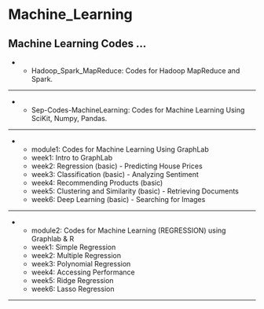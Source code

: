 # Machine_Learning
Machine Learning Codes ...
---------------------------------------------------------------------------------------------------------
* - Hadoop_Spark_MapReduce: Codes for Hadoop MapReduce and Spark.
---------------------------------------------------------------------------------------------------------
* - Sep-Codes-MachineLearning: Codes for Machine Learning Using SciKit, Numpy, Pandas.
---------------------------------------------------------------------------------------------------------
* - module1: Codes for Machine Learning Using GraphLab
   - week1: Intro to GraphLab
   - week2: Regression (basic) - Predicting House Prices
   - week3: Classification (basic) - Analyzing Sentiment
   - week4: Recommending Products (basic)
   - week5: Clustering and Similarity (basic) - Retrieving Documents
   - week6: Deep Learning (basic) - Searching for Images
---------------------------------------------------------------------------------------------------------
* - module2: Codes for Machine Learning (REGRESSION) using Graphlab & R
  - week1: Simple Regression
  - week2: Multiple Regression
  - week3: Polynomial Regression
  - week4: Accessing Performance
  - week5: Ridge Regression
  - week6: Lasso Regression
---------------------------------------------------------------------------------------------------------
